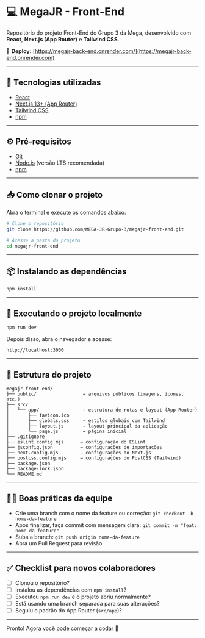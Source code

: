 # 💻 MegaJR - Front-End

Repositório do projeto Front-End do Grupo 3 da Mega, desenvolvido com **React**, **Next.js (App Router)** e **Tailwind CSS**.

🔗 **Deploy:** [https://megajr-back-end.onrender.com/](https://megajr-back-end.onrender.com)

---

## 🚀 Tecnologias utilizadas

- [React](https://reactjs.org/)
- [Next.js 13+ (App Router)](https://nextjs.org/docs/app)
- [Tailwind CSS](https://tailwindcss.com/)
- [npm](https://www.npmjs.com/)

---

## ⚙️ Pré-requisitos

- [Git](https://git-scm.com/)
- [Node.js](https://nodejs.org/) (versão LTS recomendada)
- [npm](https://www.npmjs.com/)

---

## 📥 Como clonar o projeto

Abra o terminal e execute os comandos abaixo:

```bash
# Clone o repositório
git clone https://github.com/MEGA-JR-Grupo-3/megajr-front-end.git

# Acesse a pasta do projeto
cd megajr-front-end
```

---

## 📦 Instalando as dependências

```bash
npm install
```

---

## 🧪 Executando o projeto localmente

```bash
npm run dev
```

Depois disso, abra o navegador e acesse:

```
http://localhost:3000
```

---

## 📁 Estrutura do projeto

```
megajr-front-end/
├── public/                 → arquivos públicos (imagens, ícones, etc.)
├── src/
│   └── app/                → estrutura de rotas e layout (App Router)
│       ├── favicon.ico
│       ├── globals.css     → estilos globais com Tailwind
│       ├── layout.js       → layout principal da aplicação
│       └── page.js         → página inicial
├── .gitignore
├── eslint.config.mjs      → configuração do ESLint
├── jsconfig.json          → configurações de importações
├── next.config.mjs        → configurações do Next.js
├── postcss.config.mjs     → configurações do PostCSS (Tailwind)
├── package.json
├── package-lock.json
└── README.md
```

---

## 🧑‍💻 Boas práticas da equipe

- Crie uma branch com o nome da feature ou correção: `git checkout -b nome-da-feature`
- Após finalizar, faça commit com mensagem clara: `git commit -m "feat: nome da feature"`
- Suba a branch: `git push origin nome-da-feature`
- Abra um Pull Request para revisão

---

## ✅ Checklist para novos colaboradores

- [ ] Clonou o repositório?
- [ ] Instalou as dependências com `npm install`?
- [ ] Executou `npm run dev` e o projeto abriu normalmente?
- [ ] Está usando uma branch separada para suas alterações?
- [ ] Seguiu o padrão do App Router (`src/app`)?

---

Pronto! Agora você pode começar a codar 🎯
